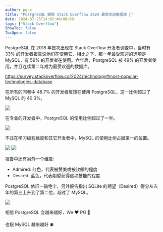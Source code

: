 ```yaml
---
author: pg-x
title: "PostgreSQL 蝉联 Stack Overflow 2024 最受欢迎数据库 🎊"
date: 2024-07-25T14:02:40+08:00
tags: ["Stack Overflow"]
ShowToc: false
TocOpen: false
---
```


PostgreSQL 在 2018 年首次出现在 Stack Overflow 开发者调查中，当时有 33% 的开发者报告说他们在使用它，相比之下，那一年最受欢迎的选项是 MySQL，有 59% 的开发者在使用。六年后，PostgreSQL 被 49% 的开发者使用，并且连续第二年成为最受欢迎的数据库。

https://survey.stackoverflow.co/2024/technology#most-popular-technologies-database

在所有的问卷中 48.7% 的开发者反馈在使用 PostgreSQL​，这一比例超过了 MySQL 的 40.3%。

![](/images/2024/postgres_most_popular_2024_all_respondents.png)

在专业的开发者中，PostgreSQL 的使用比例超过了一半。

![](/images/2024/postgres_most_popular_database_2024_prefessional_develpers.png)

不过在学习编程维度和其它开发者中，MySQL 的使用比例占据第一的位置。

![](/images/2024/postgres_most_popular_database_2024_learning_to_code.png)
![](/images/2024/postgres_most_popular_db_2024_other_coders.png)


报告中还有另外一个维度:

- Admired: 红色，代表被赞美或被钦佩的程度
- Desired: 蓝色，代表期望获得这项技能的程度

PostgreSQL 依旧一骑绝尘，另外报告指出 SQLite 的期望（Desired）得分从去年的第三上升到了第二位，超过了 MySQL。

![](/images/2024/postgres_most_popular_database_2024_admired_and_desired.png)

相信 PostgreSQL 会越来越好，We ❤️ PG 🎊

也祝 MySQL 越来越好​ ⛽️
